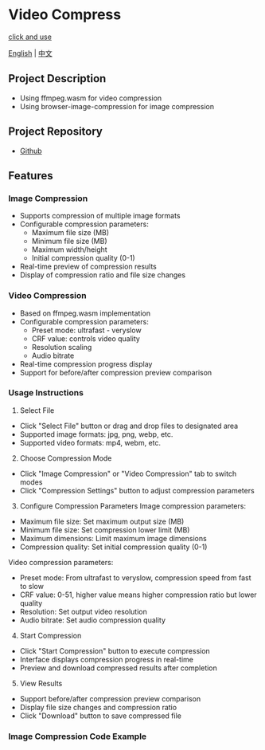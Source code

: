# Video Compress

[click and use](https://jayanderson-vcompress.deno.dev/)

[English](README.md) | [中文](README-zh.md)

## Project Description

- Using ffmpeg.wasm for video compression
- Using browser-image-compression for image compression

## Project Repository

- [Github](https://github.com/xingyuan-chen/video-compress)

## Features

### Image Compression
- Supports compression of multiple image formats
- Configurable compression parameters:
  - Maximum file size (MB)
  - Minimum file size (MB)
  - Maximum width/height
  - Initial compression quality (0-1)
- Real-time preview of compression results
- Display of compression ratio and file size changes

### Video Compression
- Based on ffmpeg.wasm implementation
- Configurable compression parameters:
  - Preset mode: ultrafast - veryslow
  - CRF value: controls video quality
  - Resolution scaling
  - Audio bitrate
- Real-time compression progress display
- Support for before/after compression preview comparison

### Usage Instructions

1. Select File
- Click "Select File" button or drag and drop files to designated area
- Supported image formats: jpg, png, webp, etc.
- Supported video formats: mp4, webm, etc.

2. Choose Compression Mode
- Click "Image Compression" or "Video Compression" tab to switch modes
- Click "Compression Settings" button to adjust compression parameters

3. Configure Compression Parameters
Image compression parameters:
- Maximum file size: Set maximum output size (MB)
- Minimum file size: Set compression lower limit (MB)
- Maximum dimensions: Limit maximum image dimensions
- Compression quality: Set initial compression quality (0-1)

Video compression parameters:
- Preset mode: From ultrafast to veryslow, compression speed from fast to slow
- CRF value: 0-51, higher value means higher compression ratio but lower quality
- Resolution: Set output video resolution
- Audio bitrate: Set audio compression quality

4. Start Compression
- Click "Start Compression" button to execute compression
- Interface displays compression progress in real-time
- Preview and download compressed results after completion

5. View Results
- Support before/after compression preview comparison
- Display file size changes and compression ratio
- Click "Download" button to save compressed file

### Image Compression Code Example

